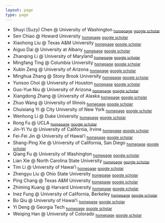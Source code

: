 ```yaml
---
layout: page
type: page
---
```

- Shuyi (Suzy) Chen @ University of Washington <sub>[homepage](https://atmos.uw.edu/people/faculty/shuyi-chen)</sub> <sub>[google scholar](https://scholar.google.com/citations?user=3XJc1jMAAAAJ)</sub>
- Sen Chiao @ Howard University <sub>[homepage](https://www.howard.edu/directory/sen-chiao)</sub> <sub>[google scholar](https://scholar.google.com/citations?user=r5G7rP0AAAAJ)</sub>
- Xiaohong Liu @ Texas A&M University <sub>[homepage](https://atmo.tamu.edu/people/faculty/xiaohong-liu)</sub> <sub>[google scholar](https://scholar.google.com/citations?user=4pG7rP0AAAAJ)</sub>
- Aiguo Dai @ University at Albany <sub>[homepage](https://www.albany.edu/atmospheric-sciences/aiguo-dai)</sub> <sub>[google scholar](https://scholar.google.com/citations?user=4tG1rP0AAAAJ)</sub>
- Zhanqing Li @ University of Maryland <sub>[homepage](https://www.atmos.umd.edu/~zli)</sub> <sub>[google scholar](https://scholar.google.com/citations?user=5tK2cZAAAAAJ)</sub>
- Mingfang Ting @ Columbia University <sub>[homepage](https://www.ldeo.columbia.edu/user/mingfang)</sub> <sub>[google scholar](https://scholar.google.com/citations?user=6uH3dZAAAAAJ)</sub>
- Xubin Zeng @ University of Arizona <sub>[homepage](https://www.atmo.arizona.edu/people/faculty/zeng)</sub> <sub>[google scholar](https://scholar.google.com/citations?user=7vI4eZAAAAAJ)</sub>
- Minghua Zhang @ Stony Brook University <sub>[homepage](https://www.somas.stonybrook.edu/people/minghua-zhang)</sub> <sub>[google scholar](https://scholar.google.com/citations?user=8wJ5fZAAAAAJ)</sub>
- Yunsoo Choi @ University of Houston <sub>[homepage](https://www.uh.edu/nsm/earth-atmospheric/people/faculty/choi)</sub> <sub>[google scholar](https://scholar.google.com/citations?user=9xQkz64AAAAJ)</sub>
- Guo-Yue Niu @ University of Arizona <sub>[homepage](https://www.hwr.arizona.edu/people/guo-yue-niu)</sub> <sub>[google scholar](https://scholar.google.com/citations?user=0aB1cZAAAAAJ)</sub>
- Xiangdong Zhang @ University of Alaska <sub>[homepage](https://www.gi.alaska.edu/people/xiangdong-zhang)</sub> <sub>[google scholar](https://scholar.google.com/citations?user=1bC2dZAAAAAJ)</sub>
- Zhuo Wang @ University of Illinois <sub>[homepage](https://atmos.illinois.edu/directory/profile/zwang)</sub> <sub>[google scholar](https://scholar.google.com/citations?user=2cD3eZAAAAAJ)</sub>
- Chuixiang Yi @ City University of New York <sub>[homepage](https://www.ccny.cuny.edu/people/chuixiang-yi)</sub> <sub>[google scholar](https://scholar.google.com/citations?user=3dE4fZAAAAAJ)</sub>
- Wenhong Li @ Duke University <sub>[homepage](https://nicholas.duke.edu/people/faculty/li)</sub> <sub>[google scholar](https://scholar.google.com/citations?user=4eF5gZAAAAAJ)</sub>
- Rong Fu @ UCLA <sub>[homepage](https://www.atmos.ucla.edu/people/faculty/rong-fu)</sub> <sub>[google scholar](https://scholar.google.com/citations?user=5fG6hZAAAAAJ)</sub>
- Jin-Yi Yu @ University of California, Irvine <sub>[homepage](https://www.ess.uci.edu/people/jyyu)</sub> <sub>[google scholar](https://scholar.google.com/citations?user=6gH7iZAAAAAJ)</sub>
- Fei-Fei Jin @ University of Hawaiʻi <sub>[homepage](https://www.soest.hawaii.edu/people/jin)</sub> <sub>[google scholar](https://scholar.google.com/citations?user=7hI8jZAAAAAJ)</sub>
- Shang-Ping Xie @ University of California, San Diego <sub>[homepage](https://scripps.ucsd.edu/people/sxie)</sub> <sub>[google scholar](https://scholar.google.com/citations?user=8iJ9kZAAAAAJ)</sub>
- Qiang Fu @ University of Washington <sub>[homepage](https://atmos.uw.edu/people/faculty/qiang-fu)</sub> <sub>[google scholar](https://scholar.google.com/citations?user=9jK0lZAAAAAJ)</sub>
- Lian Xie @ North Carolina State University <sub>[homepage](https://www.marine.sciences.ncsu.edu/people/lian-xie)</sub> <sub>[google scholar](https://scholar.google.com/citations?user=0kL1mZAAAAAJ)</sub>
- Tim Li @ University of Hawaiʻi <sub>[homepage](https://www.soest.hawaii.edu/people/timli)</sub> <sub>[google scholar](https://scholar.google.com/citations?user=1lM2nZAAAAAJ)</sub>
- Zhengyu Liu @ Ohio State University <sub>[homepage](https://atmospheric-sciences.osu.edu/people/liu.642)</sub> <sub>[google scholar](https://scholar.google.com/citations?user=2nN3oZAAAAAJ)</sub>
- Ping Chang @ Texas A&M University <sub>[homepage](https://ocean.tamu.edu/people/faculty/ping-chang.html)</sub> <sub>[google scholar](https://scholar.google.com/citations?user=3oO4pZAAAAAJ)</sub>
- Zhiming Kuang @ Harvard University <sub>[homepage](https://www.seas.harvard.edu/directory/kuang)</sub> <sub>[google scholar](https://scholar.google.com/citations?user=4pP5qZAAAAAJ)</sub>
- Inez Fung @ University of California, Berkeley <sub>[homepage](https://eps.berkeley.edu/people/inez-fung)</sub> <sub>[google scholar](https://scholar.google.com/citations?user=9xQkz64AAAAJ)</sub>
- Bo Qiu @ University of Hawaiʻi <sub>[homepage](https://www.soest.hawaii.edu/people/boqiu)</sub> <sub>[google scholar](https://scholar.google.com/citations?user=6qR7sZAAAAAJ)</sub>
- Yi Deng @ Georgia Tech <sub>[homepage](https://www.eas.gatech.edu/people/yi-deng)</sub> <sub>[google scholar](https://scholar.google.com/citations?user=7sS8tZAAAAAJ)</sub>
- Weiqing Han @ University of Colorado <sub>[homepage](https://www.colorado.edu/atmos/people/weiqing-han)</sub> <sub>[google scholar](https://scholar.google.com/citations?user=8tT9uZAAAAAJ)</sub>
